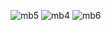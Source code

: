 ![mb5](https://user-images.githubusercontent.com/113905603/211351747-d17bd223-4371-4d55-bb47-3012fcacab17.png)
![mb4](https://user-images.githubusercontent.com/113905603/211351756-c341e2f2-1138-4b82-a733-057bb9fc55fe.png)
![mb6](https://user-images.githubusercontent.com/113905603/211351754-af080962-5ca9-4c05-9482-d784522d6a99.png)

